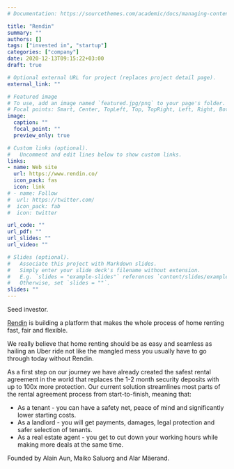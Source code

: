 ```yaml
---
# Documentation: https://sourcethemes.com/academic/docs/managing-content/

title: "Rendin"
summary: ""
authors: []
tags: ["invested in", "startup"]
categories: ["company"]
date: 2020-12-13T09:15:22+03:00
draft: true

# Optional external URL for project (replaces project detail page).
external_link: ""

# Featured image
# To use, add an image named `featured.jpg/png` to your page's folder.
# Focal points: Smart, Center, TopLeft, Top, TopRight, Left, Right, BottomLeft, Bottom, BottomRight.
image:
  caption: ""
  focal_point: ""
  preview_only: true

# Custom links (optional).
#   Uncomment and edit lines below to show custom links.
links:
- name: Web site
  url: https://www.rendin.co/
  icon_pack: fas
  icon: link
# - name: Follow
#  url: https://twitter.com/
#  icon_pack: fab
#  icon: twitter

url_code: ""
url_pdf: ""
url_slides: ""
url_video: ""

# Slides (optional).
#   Associate this project with Markdown slides.
#   Simply enter your slide deck's filename without extension.
#   E.g. `slides = "example-slides"` references `content/slides/example-slides.md`.
#   Otherwise, set `slides = ""`.
slides: ""
---
```

Seed investor.

[Rendin][1] is building a platform that makes the whole process of home renting fast, fair and flexible.

We really believe that home renting should be as easy and seamless as hailing an Uber ride not like the mangled mess you usually have to go through today without Rendin.

As a first step on our journey we have already created the safest rental agreement in the world that replaces the 1-2 month security deposits with up to 100x more protection. Our current solution streamlines most parts of the rental agreement process from start-to-finish, meaning that:

 * As a tenant - you can have a safety net, peace of mind and significantly lower starting costs.
 * As a landlord - you will get payments, damages, legal protection and safer selection of tenants.
 * As a real estate agent - you get to cut down your working hours while making more deals at the same time.

Founded by Alain Aun, Maiko Saluorg and Alar Mäerand.

[1]: https://www.rendin.co/
